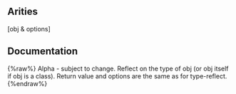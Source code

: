 ## Arities
[obj & options]

## Documentation
{%raw%}
Alpha - subject to change.
   Reflect on the type of obj (or obj itself if obj is a class).
   Return value and options are the same as for type-reflect. 
{%endraw%}
